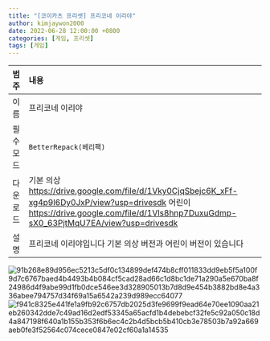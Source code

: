 ```yaml
---
title: "[코이카츠 프리셋] 프리코네 이리야"
author: kimjaywon2000
date: 2022-06-28 12:00:00 +0800
categories: [게임, 프리셋]
tags: [게임]
---
```


| 범주             | 내용            |
|:----------------|:---------------|
| 이름             | 프리코네 이리야  |
| 필수 모드         | `BetterRepack(베리팩)`       |
| 다운로드          | 기본 의상 <https://drive.google.com/file/d/1Vky0CjqSbejc6K_xFf-xg4p9l6Dy0JxP/view?usp=drivesdk> 어린이 <https://drive.google.com/file/d/1Vls8hnp7DuxuGdmp-sX0_63PjtMqU7EA/view?usp=drivesdk> |
| 설명             | 프리코네 이리야입니다 기본 의상 버전과 어린이 버전이 있습니다   |

![91b268e89d956ec5213c5df0c134899def474b8cff011833dd9eb5f5a100f9d7c6767baed4b4493b4b084cf5cad28ad66c1d8bc1de71a290a5e670ba8f24986d4f9abe99d1fb0dce546ee3d328905013b7d8d9e454b3882bd8e4a336abee794757d34f69a15a6542a239d989ecc64077](https://user-images.githubusercontent.com/76558033/176420754-f5ea1d53-e6d1-44ab-bea1-5454e22c6ee5.png)
![f941c8325e441fe1a9fb92c6757db2025d3fe9699f9ead64e70ee1090aa21eb260342dde7c49ad16d2edf53345a65acfd1b4debebcf32fe5c92a050c18d4a847198f640a1b155b353f6b6ec4c2b4d5bcb5b410cb3e78503b7a92a669aeb0fe3f52564c074cece0847e02cf60a1a14535](https://user-images.githubusercontent.com/76558033/176420767-b97d0329-8422-4d26-946c-b1b138c0db72.png)


